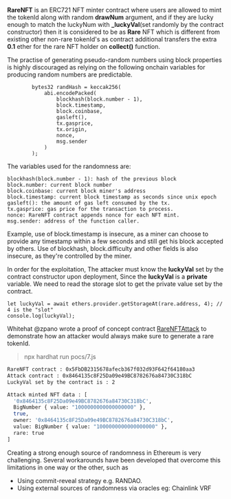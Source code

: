 **RareNFT** is an ERC721 NFT minter contract where users are allowed to mint the tokenId along with random **drawNum** argument, and if they are lucky enough to match the luckyNum with **_luckyVal**(set randomly by the contract constructor) then it is considered to be as **Rare** NFT which is different from existing other non-rare tokenId's as contract additional transfers the extra **0.1** ether for the rare NFT holder on **collect()** function.

The practise of generating pseudo-random numbers using block properties is highly discouraged as relying on the following onchain variables for producing random numbers are predictable.

```solidity
        bytes32 randHash = keccak256(
            abi.encodePacked(
                blockhash(block.number - 1),
                block.timestamp,
                block.coinbase,
                gasleft(),
                tx.gasprice,
                tx.origin,
                nonce,
                msg.sender
            )
        );
```

The variables used for the randomness are:

```
blockhash(block.number - 1): hash of the previous block
block.number: current block number
block.coinbase: current block miner's address
block.timestamp: current block timestamp as seconds since unix epoch
gasleft(): the amount of gas left consumed by the tx.
tx.gasprice: gas price for the transaction to process.
nonce: RareNFT contract appends nonce for each NFT mint.
msg.sender: address of the function caller.
```

Example, use of block.timestamp is insecure, as a miner can choose to provide any timestamp within a few seconds and still get his block accepted by others. Use of blockhash, block.difficulty and other fields is also insecure, as they're controlled by the miner.

In order for the exploitation, The attacker must know the **luckyVal** set by the contract constructor upon deployment, Since the **luckyVal** is a **private** variable. We need to read the storage slot to get the private value set by the contract.

```
let luckyVal = await ethers.provider.getStorageAt(rare.address, 4); // 4 is the "slot"
console.log(luckyVal);
```

Whitehat @zpano wrote a proof of concept contract [RareNFTAttack](https://github.dev/zpano/community-challenges/blob/8e55bf35f06b6701e417af708e820032b10d6f4d/contracts/malicious/RareNFTAttack.sol) to demonstrate how an attacker would always make sure to generate a rare tokenId.

> npx hardhat run pocs/7.js

```bash
RareNFT contract : 0x5FbDB2315678afecb367f032d93F642f64180aa3
Attack contract : 0x8464135c8F25Da09e49BC8782676a84730C318bC
LuckyVal set by the contract is : 2

Attack minted NFT data : [
  '0x8464135c8F25Da09e49BC8782676a84730C318bC',
  BigNumber { value: "1000000000000000000" },
  true,
  owner: '0x8464135c8F25Da09e49BC8782676a84730C318bC',
  value: BigNumber { value: "1000000000000000000" },
  rare: true
]
```

Creating a strong enough source of randomness in Ethereum is very challenging. Several workarounds have been developed that overcome this limitations in one way or the other, such as

* Using commit-reveal strategy e.g. RANDAO.
* Using external sources of randomness via oracles eg: Chainlink VRF
